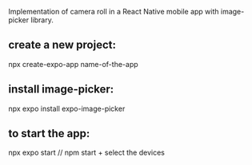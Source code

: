 Implementation of camera roll in a React Native mobile app with image-picker library.

## create a new project: 

npx create-expo-app name-of-the-app

## install image-picker:

npx expo install expo-image-picker

## to start the app:

npx expo start // npm start + select the devices
